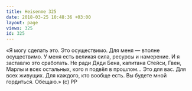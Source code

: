 ```yaml
---
title: Heisenme 325
date: 2018-03-25 10:48:36 +03:00
layout: page
views: 325
id: 325
---
```


«Я могу сделать это. Это осуществимо. Для меня — вполне осуществимо. У меня есть великая сила, ресурсы и намерение. И я заставлю это сработать. Не ради Дяди Бена, капитана Стейси, Гвен, Марлы и всех остальных, кого я подвёл в прошлом… Это для вас. Для всех живущих. Для каждого, кто вообще есть. Вы будете мной гордиться. Обещаю.» (с) РР


